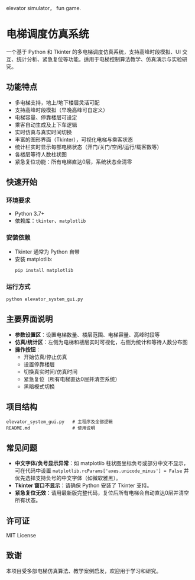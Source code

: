 elevator simulator， fun game.
# 电梯调度仿真系统

一个基于 Python 和 Tkinter 的多电梯调度仿真系统，支持高峰时段模拟、UI 交互、统计分析、紧急复位等功能。适用于电梯控制算法教学、仿真演示与实验研究。

## 功能特点

- 多电梯支持，地上/地下楼层灵活可配
- 支持高峰时段模拟（早晚高峰可自定义）
- 电梯容量、停靠楼层可设定
- 乘客自动生成及上下车逻辑
- 实时仿真与真实时间切换
- 丰富的图形界面（Tkinter），可视化电梯与乘客状态
- 统计栏实时显示每部电梯状态（开门/关门/空闲/运行/载客数等）
- 各楼层等待人数柱状图
- 紧急复位功能：所有电梯直达0层，系统状态全清零

## 快速开始

### 环境要求

- Python 3.7+
- 依赖库：`tkinter`、`matplotlib`

### 安装依赖

- Tkinter 通常为 Python 自带
- 安装 matplotlib:
  ```bash
  pip install matplotlib
  ```

### 运行方式

```bash
python elevator_system_gui.py
```

## 主要界面说明

- **参数设置区**：设置电梯数量、楼层范围、电梯容量、高峰时段等
- **仿真/统计区**：左侧为电梯和楼层实时可视化，右侧为统计和等待人数分布图
- **操作按钮**：
    - 开始仿真/停止仿真
    - 设置停靠楼层
    - 切换真实时间/仿真时间
    - 紧急复位（所有电梯直达0层并清空系统）
    - 黑暗模式切换

## 项目结构

```
elevator_system_gui.py   # 主程序及全部逻辑
README.md                # 使用说明
```

## 常见问题

- **中文字体/负号显示异常**：如 matplotlib 柱状图坐标负号或部分中文不显示，可在代码中设置 `matplotlib.rcParams['axes.unicode_minus'] = False` 并优先选择支持负号的中文字体（如微软雅黑）。
- **Tkinter 窗口不显示**：请确保 Python 安装了 Tkinter 支持。
- **紧急复位无效**：请用最新版完整代码，复位后所有电梯会自动直达0层并清空所有状态。

## 许可证

MIT License

## 致谢

本项目受多部电梯仿真算法、教学案例启发，欢迎用于学习和研究。

